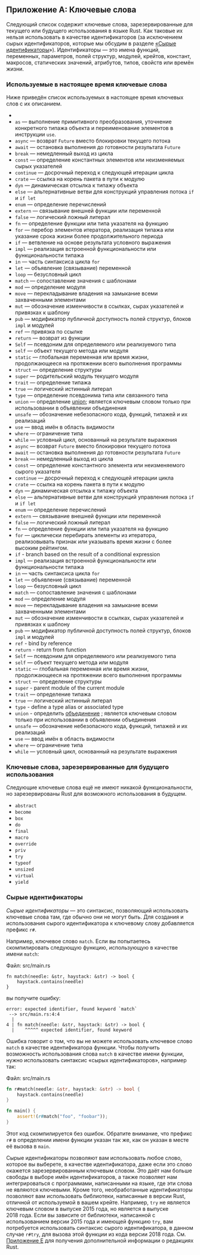 ## Приложение A: Ключевые слова

Следующий список содержит ключевые слова, зарезервированные для текущего или будущего использования в языке Rust. Как таковые их нельзя использовать в качестве идентификаторов (за исключением сырых идентификаторов, которые мы обсудим в разделе [«Сырые идентификаторы](#raw-identifiers)<!-- ignore -->»). Идентификаторы — это имена функций, переменных, параметров, полей структур, модулей, крейтов, констант, макросов, статических значений, атрибутов, типов, свойств или времён жизни.

### Используемые в настоящее время ключевые слова

Ниже приведён список используемых в настоящее время ключевых слов с их описанием.

-
- `as` — выполнение примитивного преобразования, уточнение конкретного типажа объекта и переименование элементов в инструкции `use`.
- `async` — возврат `Future` вместо блокировки текущего потока
- `await` — остановка выполнения до готовности результата `Future`
- `break` — немедленный выход из цикла
- `const` — определение константных элементов или неизменяемых сырых указателей
- `continue` — досрочный переход к следующей итерации цикла
- `crate` — ссылка на корень пакета в пути к модулю
- `dyn` — динамическая отсылка к типажу объекта
- `else` — альтернативные ветви для конструкций управления потока `if` и `if let`
- `enum` — определение перечислений
- `extern` — связывание внешней функции или переменной
- `false` — логический ложный литерал
- `fn` — определение функции или типа указателя на функцию
- `for` — перебор элементов итератора, реализация типажа или указание срока жизни более продолжительного периода
- `if` — ветвление на основе результата условного выражения
- `impl` — реализация встроенной функциональности или функциональности типажа
- `in` — часть синтаксиса цикла `for`
- `let` — объявление (связывание) переменной
- `loop` — безусловный цикл
- `match` — сопоставление значения с шаблонами
- `mod` — определение модуля
- `move` — перекладывание владения на замыкание всеми захваченными элементами
- `mut` — обозначение изменчивости в ссылках, сырах указателей и привязках к шаблону
- `pub` — модификатор публичной доступность полей структур, блоков `impl` и модулей
- `ref` — привязка по ссылке
- `return` — возврат из функции
- `Self` — псевдоним для определяемого или реализуемого типа
- `self` — объект текущего метода или модуля
- `static` — глобальная переменная или время жизни, продолжающееся на протяжении всего выполнения программы
- `struct` — определение структуры
- `super` — родительский модуль текущего модуля
- `trait` — определение типажа
- `true` — логический истинный литерал
- `type` — определение псевдонима типа или связанного типа
- `union` — определение [union](../reference/items/unions.html)<!-- ignore -->; является ключевым словом только при использовании в объявлении объединения
- `unsafe` — обозначение небезопасного кода, функций, типажей и их реализаций
- `use` — ввод имён в область видимости
- `where` — ограничение типа
- `while` — условный цикл, основанный на результате выражения
- `async` — возврат `Future` вместо блокировки текущего потока
- `await` — остановка выполнения до готовности результата `Future`
- `break` — немедленный выход из цикла
- `const` — определение константного элемента или неизменяемого сырого указателя
- `continue` — досрочный переход к следующей итерации цикла
- `crate` — ссылка на корень пакета в пути к модулю
- `dyn` — динамическая отсылка к типажу объекта
- `else` — альтернативные ветви для конструкций управления потока `if` и `if let`
- `enum` — определение перечислений
- `extern` — связывание внешней функции или переменной
- `false` — логический ложный литерал
- `fn` — определение функции или типа указателя на функцию
- `for` — циклически перебирать элементы из итератора, реализовывать признак или указывать время жизни с более высоким рейтингом.
- `if` - branch based on the result of a conditional expression
- `impl` — реализация встроенной функциональности или функциональности типажа
- `in` — часть синтаксиса цикла `for`
- `let` — объявление (связывание) переменной
- `loop` — безусловный цикл
- `match` — сопоставление значения с шаблонами
- `mod` — определение модуля
- `move` — перекладывание владения на замыкание всеми захваченными элементами
- `mut` — обозначение изменчивости в ссылках, сырах указателей и привязках к шаблону
- `pub` — модификатор публичной доступность полей структур, блоков `impl` и модулей
- `ref` - bind by reference
- `return` - return from function
- `Self` — псевдоним для определяемого или реализуемого типа
- `self` — объект текущего метода или модуля
- `static` — глобальная переменная или время жизни, продолжающееся на протяжении всего выполнения программы
- `struct` — определение структуры
- `super` - parent module of the current module
- `trait` — определение типажа
- `true` — логический истинный литерал
- `type` - define a type alias or associated type
- `union` - определить [объединение](../reference/items/unions.html)<!-- игнорировать --> ; является ключевым словом только при использовании в объявлении объединения
- `unsafe` — обозначение небезопасного кода, функций, типажей и их реализаций
- `use` — ввод имён в область видимости
- `where` — ограничение типа
- `while` — условный цикл, основанный на результате выражения

### Ключевые слова, зарезервированные для будущего использования

Следующие ключевые слова ещё не имеют никакой функциональности, но зарезервированы Rust для возможного использования в будущем.

- `abstract`
- `become`
- `box`
- `do`
- `final`
- `macro`
- `override`
- `priv`
- `try`
- `typeof`
- `unsized`
- `virtual`
- `yield`

### Сырые идентификаторы

*Сырые идентификаторы* — это синтаксис, позволяющий использовать ключевые слова там, где обычно они не могут быть. Для создания и использования сырого идентификатора к ключевому слову добавляется префикс `r#`.

Например, ключевое слово `match`. Если вы попытаетесь скомпилировать следующую функцию, использующую в качестве имени `match`:

<span class="filename">Файл: src/main.rs</span>

```rust,ignore,does_not_compile
fn match(needle: &str, haystack: &str) -> bool {
    haystack.contains(needle)
}
```

вы получите ошибку:

```text
error: expected identifier, found keyword `match`
 --> src/main.rs:4:4
  |
4 | fn match(needle: &str, haystack: &str) -> bool {
  |    ^^^^^ expected identifier, found keyword
```

Ошибка говорит о том, что вы не можете использовать ключевое слово `match` в качестве идентификатора функции. Чтобы получить возможность использования слова `match` в качестве имени функции, нужно использовать синтаксис «сырых идентификаторов», например так:

<span class="filename">Файл: src/main.rs</span>

```rust
fn r#match(needle: &str, haystack: &str) -> bool {
    haystack.contains(needle)
}

fn main() {
    assert!(r#match("foo", "foobar"));
}
```

Этот код скомпилируется без ошибок. Обратите внимание, что префикс `r#` в определении имени функции указан так же, как он указан в месте её вызова в `main`.

Сырые идентификаторы позволяют вам использовать любое слово, которое вы выберете, в качестве идентификатора, даже если это слово окажется зарезервированным ключевым словом. Это даёт нам больше свободы в выборе имён идентификаторов, а также позволяет нам интегрироваться с программами, написанными на языке, где эти слова не являются ключевыми. Кроме того, необработанные идентификаторы позволяют вам использовать библиотеки, написанные в версии Rust, отличной от используемой в вашем крейте. Например, `try` не является ключевым словом в выпуске 2015 года, но является в выпуске 2018 года. Если вы зависите от библиотеки, написанной с использованием версии 2015 года и имеющей функцию `try`, вам потребуется использовать синтаксис сырого идентификатора, в данном случае `r#try`, для вызова этой функции из кода версии 2018 года. См. [Приложение E](appendix-05-editions.html)<!-- ignore --> для получения дополнительной информации о редакциях Rust.
